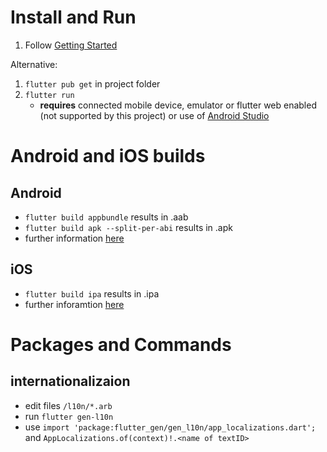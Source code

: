 # Install and Run
1. Follow [Getting Started](../../README.md)

Alternative:
1. `flutter pub get` in project folder
2. `flutter run` 
    - **requires** connected mobile device, emulator or flutter web enabled (not supported by this project) or use of [Android Studio](https://developer.android.com/studio)
    
# Android and iOS builds
## Android
- `flutter build appbundle` results in .aab
- `flutter build apk --split-per-abi` results in .apk
- further information [here](https://docs.flutter.dev/deployment/android)

## iOS
- `flutter build ipa` results in .ipa
- further inforamtion [here](https://docs.flutter.dev/deployment/ios) 

# Packages and Commands
## internationalizaion
- edit files `/l10n/*.arb`
- run `flutter gen-l10n`
- use `import 'package:flutter_gen/gen_l10n/app_localizations.dart';` and `AppLocalizations.of(context)!.<name of textID>`
